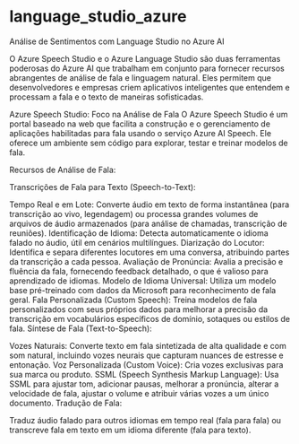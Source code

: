 # language_studio_azure
Análise de Sentimentos com Language Studio no Azure AI

O Azure Speech Studio e o Azure Language Studio são duas ferramentas poderosas do Azure AI que trabalham em conjunto para fornecer recursos abrangentes de análise de fala e linguagem natural. Eles permitem que desenvolvedores e empresas criem aplicativos inteligentes que entendem e processam a fala e o texto de maneiras sofisticadas.

Azure Speech Studio: Foco na Análise de Fala
O Azure Speech Studio é um portal baseado na web que facilita a construção e o gerenciamento de aplicações habilitadas para fala usando o serviço Azure AI Speech. Ele oferece um ambiente sem código para explorar, testar e treinar modelos de fala.

Recursos de Análise de Fala:

Transcrições de Fala para Texto (Speech-to-Text):

Tempo Real e em Lote: Converte áudio em texto de forma instantânea (para transcrição ao vivo, legendagem) ou processa grandes volumes de arquivos de áudio armazenados (para análise de chamadas, transcrição de reuniões).
Identificação de Idioma: Detecta automaticamente o idioma falado no áudio, útil em cenários multilíngues.
Diarização do Locutor: Identifica e separa diferentes locutores em uma conversa, atribuindo partes da transcrição a cada pessoa.
Avaliação de Pronúncia: Avalia a precisão e fluência da fala, fornecendo feedback detalhado, o que é valioso para aprendizado de idiomas.
Modelo de Idioma Universal: Utiliza um modelo base pré-treinado com dados da Microsoft para reconhecimento de fala geral.
Fala Personalizada (Custom Speech): Treina modelos de fala personalizados com seus próprios dados para melhorar a precisão da transcrição em vocabulários específicos de domínio, sotaques ou estilos de fala.
Síntese de Fala (Text-to-Speech):

Vozes Naturais: Converte texto em fala sintetizada de alta qualidade e com som natural, incluindo vozes neurais que capturam nuances de estresse e entonação.
Voz Personalizada (Custom Voice): Cria vozes exclusivas para sua marca ou produto.
SSML (Speech Synthesis Markup Language): Usa SSML para ajustar tom, adicionar pausas, melhorar a pronúncia, alterar a velocidade de fala, ajustar o volume e atribuir várias vozes a um único documento.
Tradução de Fala:

Traduz áudio falado para outros idiomas em tempo real (fala para fala) ou transcreve fala em texto em um idioma diferente (fala para texto).
